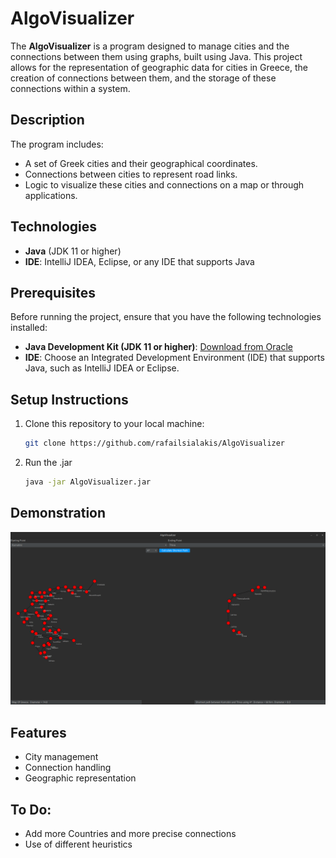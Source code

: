 # AlgoVisualizer

The **AlgoVisualizer** is a program designed to manage cities and the connections between them using graphs, built using Java. This project allows for the representation of geographic data for cities in Greece, the creation of connections between them, and the storage of these connections within a system.

## Description

The program includes:
- A set of Greek cities and their geographical coordinates.
- Connections between cities to represent road links.
- Logic to visualize these cities and connections on a map or through applications.

## Technologies

- **Java** (JDK 11 or higher)
- **IDE**: IntelliJ IDEA, Eclipse, or any IDE that supports Java

## Prerequisites

Before running the project, ensure that you have the following technologies installed:

- **Java Development Kit (JDK 11 or higher)**: [Download from Oracle](https://www.oracle.com/java/technologies/javase-jdk11-downloads.html)
- **IDE**: Choose an Integrated Development Environment (IDE) that supports Java, such as IntelliJ IDEA or Eclipse.

## Setup Instructions

1. Clone this repository to your local machine:

   ```bash
   git clone https://github.com/rafailsialakis/AlgoVisualizer
   ```
   
2. Run the .jar
   ```bash
   java -jar AlgoVisualizer.jar
   ```
## Demonstration
![GreekRegistry Logo](./assets/Demo.png)

## Features
- City management
- Connection handling
- Geographic representation

## To Do:
- Add more Countries and more precise connections
- Use of different heuristics
